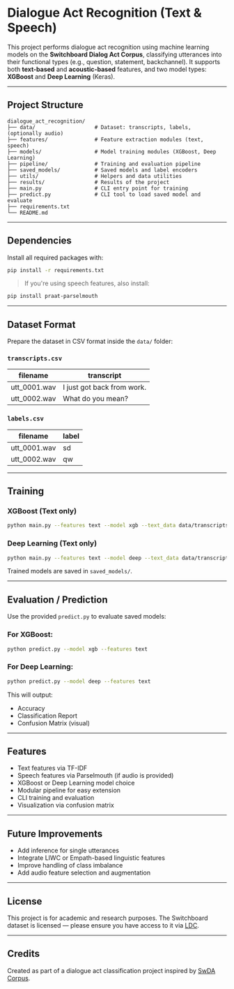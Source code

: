 # Dialogue Act Recognition (Text & Speech)

This project performs dialogue act recognition using machine learning models on the **Switchboard Dialog Act Corpus**, classifying utterances into their functional types (e.g., question, statement, backchannel). It supports both **text-based** and **acoustic-based** features, and two model types: **XGBoost** and **Deep Learning** (Keras).

---

## Project Structure

```
dialogue_act_recognition/
├── data/                   # Dataset: transcripts, labels, (optionally audio)
├── features/               # Feature extraction modules (text, speech)
├── models/                 # Model training modules (XGBoost, Deep Learning)
├── pipeline/               # Training and evaluation pipeline
├── saved_models/           # Saved models and label encoders
├── utils/                  # Helpers and data utilities
├── results/                # Results of the project
├── main.py                 # CLI entry point for training
├── predict.py              # CLI tool to load saved model and evaluate
├── requirements.txt
└── README.md
```

---

## Dependencies

Install all required packages with:

```bash
pip install -r requirements.txt
```

> If you're using speech features, also install:
```bash
pip install praat-parselmouth
```

---

## Dataset Format

Prepare the dataset in CSV format inside the `data/` folder:

### `transcripts.csv`
| filename    | transcript             |
|-------------|-------------------------|
| utt_0001.wav | I just got back from work. |
| utt_0002.wav | What do you mean?        |

### `labels.csv`
| filename    | label     |
|-------------|-----------|
| utt_0001.wav | sd        |
| utt_0002.wav | qw        |

---

## Training

### XGBoost (Text only)
```bash
python main.py --features text --model xgb --text_data data/transcripts.csv --labels data/labels.csv
```

### Deep Learning (Text only)
```bash
python main.py --features text --model deep --text_data data/transcripts.csv --labels data/labels.csv
```

Trained models are saved in `saved_models/`.

---

## Evaluation / Prediction

Use the provided `predict.py` to evaluate saved models:

### For XGBoost:
```bash
python predict.py --model xgb --features text
```

### For Deep Learning:
```bash
python predict.py --model deep --features text
```

This will output:
- Accuracy
- Classification Report
- Confusion Matrix (visual)

---

## Features

- Text features via TF-IDF
- Speech features via Parselmouth (if audio is provided)
- XGBoost or Deep Learning model choice
- Modular pipeline for easy extension
- CLI training and evaluation
- Visualization via confusion matrix

---

## Future Improvements

- Add inference for single utterances
- Integrate LIWC or Empath-based linguistic features
- Improve handling of class imbalance
- Add audio feature selection and augmentation

---

## License

This project is for academic and research purposes. The Switchboard dataset is licensed — please ensure you have access to it via [LDC](https://catalog.ldc.upenn.edu/LDC97T03).

---

## Credits

Created as part of a dialogue act classification project inspired by [SwDA Corpus](https://catalog.ldc.upenn.edu/LDC97T03).
